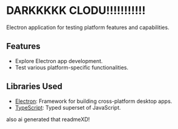 # DARKKKKK CLODU!!!!!!!!!!!

Electron application for testing platform features and capabilities.

## Features

- Explore Electron app development.
- Test various platform-specific functionalities.

## Libraries Used

- [Electron](https://www.electronjs.org/): Framework for building cross-platform desktop apps.
- [TypeScript](https://www.typescriptlang.org/): Typed superset of JavaScript.

also ai generated that readmeXD!
